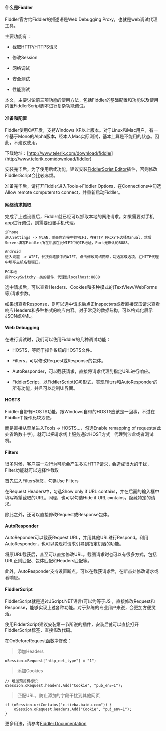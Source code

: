 #### 什么是Fiddler

Fiddler官方给Fiddler的描述语是Web Debugging Proxy，也就是web调试代理工具。

主要功能有：

* 截取HTTP/HTTPS请求

* 修改Session

* 网络调试

* 安全测试

* 性能测试

本文，主要讨论前三项功能的使用方法，包括Fiddler的基础配置和功能以及使用内置FiddlerScript脚本进行复杂功能调试。

#### 准备和配置

Fiddler使用C#开发，支持Windows XP以上版本。对于Linux和Mac用户，有一个基于Mono的Alpha版本，经本人Mac实际测试，基本上算是不能用的状态。因此，不建议使用。

下载地址：[http://www.telerik.com/download/fiddler](http://www.telerik.com/download/fiddler)

安装完毕后，为了使用后续功能，建议安装[FiddlerScript Editor](http://www.telerik.com/download/fiddler/fiddlerscript-editor)插件，否则修改FiddlerScript会比较麻烦。

准备完毕后，请打开Fiddler进入Tools->Fiddler Options，在Connections中勾选Allow remote computers to connect，并重新启动Fiddler。

#### 网络请求抓取

完成了上述设置后，Fiddler就已经可以抓取本地的网络请求。如果需要对手机app进行调试，则需要设置手机代理。

    iPhone  
    进入Settings -> WLAN，单击你连接中的WIFI，在HTTP PROXY下选择Manual，然后Server填写Fiddler所在机器在此WIFI中的IP地址，Port是默认的8888。

    Android
    进入设置 -> WIFI，长按你连接中的WIFI，点击修改网络网络，勾选高级选项，在HTTP代理中填写主机名和端口。

    PC本地  
    用ProxySwitchy一类的插件，代理到localhost:8888

<!---
![Fiddler Capturing](http://crispgm.github.io/image/fiddler/capturing.png)
--->
选中请求后，可以查看Headers、Cookies和多种模式的(TextView/WebForms等)请求参数。

<!---
![Fiddler Request](http://crispgm.github.io/image/fiddler/request.png)
--->
如果想查看Response，则可以选中请求后点击Inspectors或者直接双击请求查看响应Headers和多种格式的响应内容。对于常见的数据结构，可以格式化展示JSON或XML。

<!---
![Fiddler Response](http://crispgm.github.io/image/fiddler/response.png)
--->

#### Web Debugging

在进行调试时，我们可以使用Fiddler的几种调试功能：

* HOSTS，等同于操作系统的HOSTS文件。

* Filters，可以修改Request或Response的包体。

* AutoResponder，可以截获请求，直接将请求代理到指定URL进行响应。

* FiddlerScript，以FiddlerScript(C#)形式，实现Filters和AutoResponder的所有功能，并且可以定制UI界面。

#### HOSTS

Fiddler自带有HOSTS功能，跟Windows自带的HOSTS应该是一回事，不过在Fiddler中操作比较方便。

而是直接从菜单进入Tools -> HOSTS...，勾选Enable remapping of requests(此处省略数十字)，就可以把请求线上服务通过HOST方式，代理到沙盒或者测试机。
<!---
![Fiddler Hosts](http://crispgm.github.io/image/fiddler/hosts.png)
--->

#### Filters

很多时候，客户端一次行为可能会产生多次HTTP请求，会造成很大的干扰，Filter功能就可以选择性截取

首先进入Filters标签，勾选Use Filters

在Request Headers中，勾选Show only if URL contains，并在后面的输入框中填写希望截取的URL。同理，也可以勾选Hide if URL contains，隐藏特定的请求。

除此之外，还可以直接修改Request或Response包体。
<!---
![Fiddler Filters](http://crispgm.github.io/image/fiddler/filters.png)
--->

#### AutoResponder

AutoReponder可以截获Request URL，并用其他URL进行Respond。利用AutoResponder，也可以实现将请求引导到指定机器的功能。

将原URL截获后，甚至可以直接修改URL。截图请求时也可以有很多方式，包括URL正则匹配、包体匹配和Headers匹配等。

此外，AutoResponder支持设置断点。可以在截获请求后，在断点处修改请求或者响应。
<!---
![Fiddler AutoResponder](http://crispgm.github.io/image/fiddler/autoresponder.png)
--->

#### FiddlerScript

FiddlerScript就是通过JScript.NET语言(可以约等于JS)，直接修改Request和Response，能够实现上述各种功能。对于熟练的专业用户来说，会更加方便灵活。

使用FidderScript建议安装第一节所说的插件，安装后就可以直接打开FiddlerScript标签，直接修改代码。

在OnBeforeRequest函数中修改：

> 添加Headers

	oSession.oRequest["http_net_type"] = "1";

> 添加Cookies

	// 增加预览机标识
	oSession.oRequest.headers.Add("Cookie", "pub_env=1");

> 匹配URL，防止添加的字段干扰到其他网页

	if (oSession.uriContains("c.tieba.baidu.com")) {  
		oSession.oRequest.headers.Add("Cookie", "pub_env=1");  
	}

更多用法，请参考[Fiddler Documentation](http://docs.telerik.com/fiddler/knowledgebase/fiddlerscript/modifyrequestorresponse)

